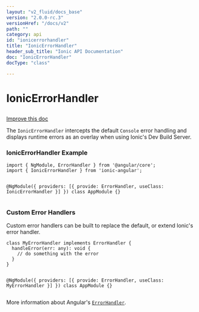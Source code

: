 ```yaml
---
layout: "v2_fluid/docs_base"
version: "2.0.0-rc.3"
versionHref: "/docs/v2"
path: ""
category: api
id: "ionicerrorhandler"
title: "IonicErrorHandler"
header_sub_title: "Ionic API Documentation"
doc: "IonicErrorHandler"
docType: "class"

---
```










<h1 class="api-title">
<a class="anchor" name="ionic-error-handler" href="#ionic-error-handler"></a>

IonicErrorHandler





</h1>

<a class="improve-v2-docs" href="http://github.com/driftyco/ionic/edit/master//src/util/ionic-error-handler.ts#L0">
Improve this doc
</a>






<p>The <code>IonicErrorHandler</code> intercepts the default <code>Console</code> error handling
and displays runtime errors as an overlay when using Ionic&#39;s Dev Build Server.</p>
<h3 id="ionicerrorhandler-example">IonicErrorHandler Example</h3>
<pre><code class="lang-typescript">import { NgModule, ErrorHandler } from &#39;@angular/core&#39;;
import { IonicErrorHandler } from &#39;ionic-angular&#39;;

@NgModule({
  providers: [{ provide: ErrorHandler, useClass: IonicErrorHandler }]
})
class AppModule {}
</code></pre>
<h3 id="custom-error-handlers">Custom Error Handlers</h3>
<p>Custom error handlers can be built to replace the default, or extend Ionic&#39;s
error handler.</p>
<pre><code class="lang-typescript">class MyErrorHandler implements ErrorHandler {
  handleError(err: any): void {
    // do something with the error
  }
}

@NgModule({
  providers: [{ provide: ErrorHandler, useClass: MyErrorHandler }]
})
class AppModule {}
</code></pre>
<p>More information about Angular&#39;s <a href="https://angular.io/docs/ts/latest/api/core/index/ErrorHandler-class.html"><code>ErrorHandler</code></a>.</p>




<!-- @usage tag -->


<!-- @property tags -->



<!-- instance methods on the class -->




<!-- related link --><!-- end content block -->


<!-- end body block -->

